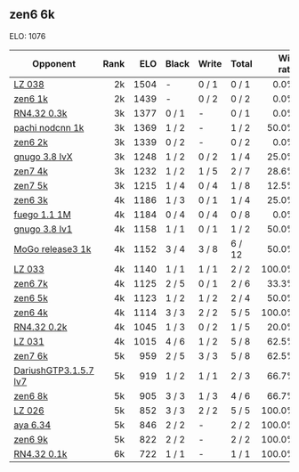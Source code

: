 ## zen6 6k ##

ELO: 1076

Opponent | Rank | ELO | Black | Write | Total | Win rate
---------|-----:|----:|-------|-------|-------|-------:
[LZ 038](LZ%20038.md) | 2k | 1504 | - | 0 / 1 | 0 / 1 | 0.0%
[zen6 1k](zen6%201k.md) | 2k | 1439 | - | 0 / 2 | 0 / 2 | 0.0%
[RN4.32 0.3k](RN4.32%200.3k.md) | 3k | 1377 | 0 / 1 | - | 0 / 1 | 0.0%
[pachi nodcnn 1k](pachi%20nodcnn%201k.md) | 3k | 1369 | 1 / 2 | - | 1 / 2 | 50.0%
[zen6 2k](zen6%202k.md) | 3k | 1339 | 0 / 2 | - | 0 / 2 | 0.0%
[gnugo 3.8 lvX](gnugo%203.8%20lvX.md) | 3k | 1248 | 1 / 2 | 0 / 2 | 1 / 4 | 25.0%
[zen7 4k](zen7%204k.md) | 3k | 1232 | 1 / 2 | 1 / 5 | 2 / 7 | 28.6%
[zen7 5k](zen7%205k.md) | 3k | 1215 | 1 / 4 | 0 / 4 | 1 / 8 | 12.5%
[zen6 3k](zen6%203k.md) | 4k | 1186 | 1 / 3 | 0 / 1 | 1 / 4 | 25.0%
[fuego 1.1 1M](fuego%201.1%201M.md) | 4k | 1184 | 0 / 4 | 0 / 4 | 0 / 8 | 0.0%
[gnugo 3.8 lv1](gnugo%203.8%20lv1.md) | 4k | 1158 | 1 / 1 | 0 / 1 | 1 / 2 | 50.0%
[MoGo release3 1k](MoGo%20release3%201k.md) | 4k | 1152 | 3 / 4 | 3 / 8 | 6 / 12 | 50.0%
[LZ 033](LZ%20033.md) | 4k | 1140 | 1 / 1 | 1 / 1 | 2 / 2 | 100.0%
[zen6 7k](zen6%207k.md) | 4k | 1125 | 2 / 5 | 0 / 1 | 2 / 6 | 33.3%
[zen6 5k](zen6%205k.md) | 4k | 1123 | 1 / 2 | 1 / 2 | 2 / 4 | 50.0%
[zen6 4k](zen6%204k.md) | 4k | 1114 | 3 / 3 | 2 / 2 | 5 / 5 | 100.0%
[RN4.32 0.2k](RN4.32%200.2k.md) | 4k | 1045 | 1 / 3 | 0 / 2 | 1 / 5 | 20.0%
[LZ 031](LZ%20031.md) | 4k | 1015 | 4 / 6 | 1 / 2 | 5 / 8 | 62.5%
[zen7 6k](zen7%206k.md) | 5k | 959 | 2 / 5 | 3 / 3 | 5 / 8 | 62.5%
[DariushGTP3.1.5.7 lv7](DariushGTP3.1.5.7%20lv7.md) | 5k | 919 | 1 / 2 | 1 / 1 | 2 / 3 | 66.7%
[zen6 8k](zen6%208k.md) | 5k | 905 | 3 / 3 | 1 / 3 | 4 / 6 | 66.7%
[LZ 026](LZ%20026.md) | 5k | 852 | 3 / 3 | 2 / 2 | 5 / 5 | 100.0%
[aya 6.34](aya%206.34.md) | 5k | 846 | 2 / 2 | - | 2 / 2 | 100.0%
[zen6 9k](zen6%209k.md) | 5k | 822 | 2 / 2 | - | 2 / 2 | 100.0%
[RN4.32 0.1k](RN4.32%200.1k.md) | 6k | 722 | 1 / 1 | - | 1 / 1 | 100.0%

